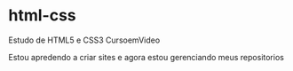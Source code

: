 # html-css
Estudo de HTML5 e CSS3 CursoemVideo

Estou apredendo a criar sites e agora estou gerenciando meus repositorios
